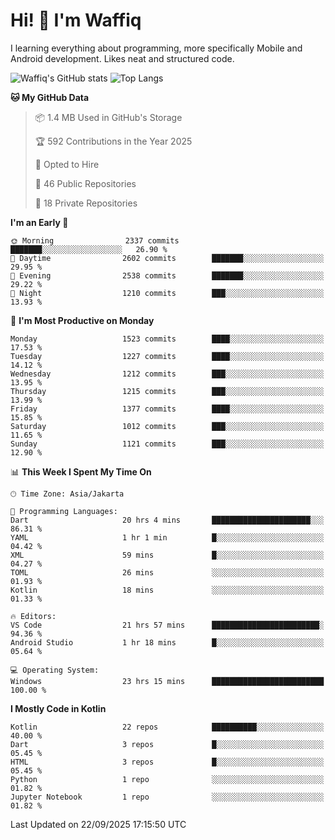 
# Hi! 👋 I'm Waffiq

I learning everything about programming, more specifically Mobile and Android development. Likes neat and structured code.

<!-- Get to know more about me?

<a href="https://www.linkedin.com/in/waffiqaziz/"><img src="https://img.shields.io/static/v1?label=%20&message=LinkedIn&logo=linkedin&logoColor=white&color=0A66C2&style=for-the-badge" alt="LinkedIn"></a>
<a href="https://www.instagram.com/waffiqaziz/"><img src="https://img.shields.io/static/v1?label=%20&message=instagram&logo=instagram&logoColor=white&labelColor=%23E1306C&color=%23E1306C&style=for-the-badge" alt="Instagram"></a>
<a href="https://web.facebook.com/WaffiqAziz/"><img src="https://img.shields.io/static/v1?label=%20&message=Facebook&logo=facebook&logoColor=white&color=1877F2&style=for-the-badge" alt="Facebook"></a>
<a href="https://twitter.com/waffiqaziz"><img src="https://img.shields.io/static/v1?label=%20&message=X&logo=x&logoColor=white&color=000000&style=for-the-badge" alt="X"></a> -->

![Waffiq's GitHub stats](https://github-readme-stats-eight-theta.vercel.app/api?username=waffiqaziz&show_icons=true&include_all_commits=true&count_private=true&theme=dark)
![Top Langs](https://github-readme-stats.vercel.app/api/top-langs/?username=waffiqaziz&layout=compact&langs_count=8&theme=dark)

<!--START_SECTION:waka-->
**🐱 My GitHub Data** 

> 📦 1.4 MB Used in GitHub's Storage 
 > 
> 🏆 592 Contributions in the Year 2025
 > 
> 💼 Opted to Hire
 > 
> 📜 46 Public Repositories 
 > 
> 🔑 18 Private Repositories 
 > 
**I'm an Early 🐤** 

```text
🌞 Morning                2337 commits        ███████░░░░░░░░░░░░░░░░░░   26.90 % 
🌆 Daytime                2602 commits        ███████░░░░░░░░░░░░░░░░░░   29.95 % 
🌃 Evening                2538 commits        ███████░░░░░░░░░░░░░░░░░░   29.22 % 
🌙 Night                  1210 commits        ███░░░░░░░░░░░░░░░░░░░░░░   13.93 % 
```
📅 **I'm Most Productive on Monday** 

```text
Monday                   1523 commits        ████░░░░░░░░░░░░░░░░░░░░░   17.53 % 
Tuesday                  1227 commits        ████░░░░░░░░░░░░░░░░░░░░░   14.12 % 
Wednesday                1212 commits        ███░░░░░░░░░░░░░░░░░░░░░░   13.95 % 
Thursday                 1215 commits        ███░░░░░░░░░░░░░░░░░░░░░░   13.99 % 
Friday                   1377 commits        ████░░░░░░░░░░░░░░░░░░░░░   15.85 % 
Saturday                 1012 commits        ███░░░░░░░░░░░░░░░░░░░░░░   11.65 % 
Sunday                   1121 commits        ███░░░░░░░░░░░░░░░░░░░░░░   12.90 % 
```


📊 **This Week I Spent My Time On** 

```text
🕑︎ Time Zone: Asia/Jakarta

💬 Programming Languages: 
Dart                     20 hrs 4 mins       ██████████████████████░░░   86.31 % 
YAML                     1 hr 1 min          █░░░░░░░░░░░░░░░░░░░░░░░░   04.42 % 
XML                      59 mins             █░░░░░░░░░░░░░░░░░░░░░░░░   04.27 % 
TOML                     26 mins             ░░░░░░░░░░░░░░░░░░░░░░░░░   01.93 % 
Kotlin                   18 mins             ░░░░░░░░░░░░░░░░░░░░░░░░░   01.33 % 

🔥 Editors: 
VS Code                  21 hrs 57 mins      ████████████████████████░   94.36 % 
Android Studio           1 hr 18 mins        █░░░░░░░░░░░░░░░░░░░░░░░░   05.64 % 

💻 Operating System: 
Windows                  23 hrs 15 mins      █████████████████████████   100.00 % 
```

**I Mostly Code in Kotlin** 

```text
Kotlin                   22 repos            ██████████░░░░░░░░░░░░░░░   40.00 % 
Dart                     3 repos             █░░░░░░░░░░░░░░░░░░░░░░░░   05.45 % 
HTML                     3 repos             █░░░░░░░░░░░░░░░░░░░░░░░░   05.45 % 
Python                   1 repo              ░░░░░░░░░░░░░░░░░░░░░░░░░   01.82 % 
Jupyter Notebook         1 repo              ░░░░░░░░░░░░░░░░░░░░░░░░░   01.82 % 
```




 Last Updated on 22/09/2025 17:15:50 UTC
<!--END_SECTION:waka-->
